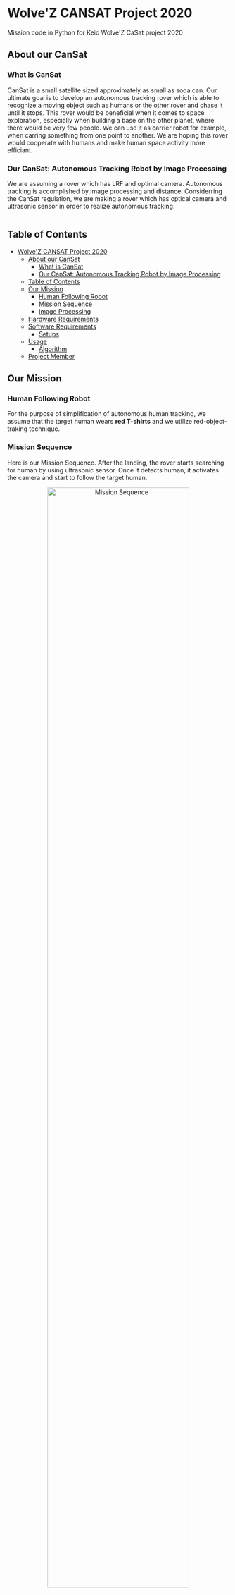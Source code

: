 # Wolve'Z CANSAT Project 2020
Mission code in Python for Keio Wolve'Z CaSat project 2020

## About our CanSat
### What is CanSat
  CanSat is a small satellite sized approximately as small as soda can.
  Our ultimate goal is to develop an autonomous tracking rover which is able to recognize a moving object such as humans or the other rover and chase it until it stops. This rover would be beneficial when it comes to space exploration, especially when building a base on the other planet, where there would be very few people. We can use it as carrier robot for example, when carring something from one point to another. We are hoping this rover would cooperate with humans and make human space activity more efficiant.

### Our CanSat: Autonomous Tracking Robot by Image Processing
  We are assuming a rover which has LRF and optimal camera. Autonomous tracking is accomplished by image processing and distance. Considerring the CanSat regulation, we are making a rover which has optical camera and ultrasonic sensor in order to realize autonomous tracking.

<div align="center">
<img src="https://user-images.githubusercontent.com/57528969/90110593-6fd8ee80-dd88-11ea-88c2-6b1f03e266d6.png" width="0%" title="Our CanSat">
</div>

## Table of Contents
- [Wolve'Z CANSAT Project 2020](#wolvez-cansat-project-2020)
  - [About our CanSat](#about-our-cansat)
    - [What is CanSat](#what-is-cansat)
    - [Our CanSat: Autonomous Tracking Robot by Image Processing](#our-cansat-autonomous-tracking-robot-by-image-processing)
  - [Table of Contents](#table-of-contents)
  - [Our Mission](#our-mission)
    - [Human Following Robot](#human-following-robot)
    - [Mission Sequence](#mission-sequence)
    - [Image Processing](#image-processing)
  - [Hardware Requirements](#hardware-requirements)
  - [Software Requirements](#software-requirements)
    - [Setups](#setups)
  - [Usage](#usage)
    - [Algorithm](#algorithm)
  - [Project Member](#project-member)

## Our Mission
### Human Following Robot
For the purpose of simplification of autonomous human tracking, we assume that the target human wears **red T-shirts** and we utilize red-object-traking technique. 
### Mission Sequence
Here is our Mission Sequence. After the landing, the rover starts searching for human by using ultrasonic sensor. Once it detects human, it activates the camera and start to follow the target human.

<div align="center">
<img src="https://user-images.githubusercontent.com/57528969/96898453-b0609100-14ca-11eb-8ec9-45d6982e07f1.png" width="80%" title="Mission Sequence">
</div>

**Re-Following**  
Our CanSat have the abillity of re-following. In the case that it lost the target, it starts spinning, searching for the target using ultrasonic sensor. Once it detects the target again, it starts re-follow.

<div align="center">
<img src="https://user-images.githubusercontent.com/57528969/96900442-10583700-14cd-11eb-8eec-033e666a4063.png" width="80%" title="Refollow">
</div>

### Image Processing Algorithm
<div align="center">
<img src="https://user-images.githubusercontent.com/57528969/96898443-ae96cd80-14ca-11eb-9b5b-7c8019700ac0.png" width="80%" title="image processing">
</div>

## Hardware Requirements
- Microcomputer
  - Raspberry Pi 3B
  <div align="left">
  <img src="https://user-images.githubusercontent.com/57528969/90947202-008d8980-e46f-11ea-964d-d67bf354345d.png" width="20%" title="Raspberry Pi 3B">
  </div>
- Sensors
    
    |**Sensor**|**Products**|**image**|
    |:---|:---:|:---:|
    |Camera|[Raspberry Pi Camera Module V2](http://akizukidenshi.com/catalog/g/gM-10518/)|<img src="https://user-images.githubusercontent.com/57528969/91016338-95d37e00-e627-11ea-8958-fba777a15778.png" width="20%" title="Raspberry Pi Camera Module V2">|
    |Ultrasonic sensor|[HC-SR04](http://akizukidenshi.com/catalog/g/gM-11009/)|<img src="https://user-images.githubusercontent.com/57528969/90114657-fcd27680-dd8d-11ea-9fe1-95e3e4e484da.png" width="20%" title="Ultrasonic Sensor">|
    |Communication Module|[ES920LR](https://easel5.com/products/es920lr/)|<img src="https://user-images.githubusercontent.com/57528969/90114355-92b9d180-dd8d-11ea-8565-76540eea0920.png" width="20%" title="Communication Module">|
    |GPS module|[GYSFDMAXB](http://akizukidenshi.com/catalog/g/gK-09991/)|<img src="https://user-images.githubusercontent.com/57528969/90114335-89c90000-dd8d-11ea-82d3-70ab748fa5f2.png" width="20%" title="GPS Module">|
    |Accelaration Sensor|[BNO055](https://www.switch-science.com/catalog/5511/)|<img src="https://user-images.githubusercontent.com/57528969/90114534-ce549b80-dd8d-11ea-81fd-3569fe0b1477.png" width="20%" title="Accelaration Sensor">|
    |Motor|comming soon...||
    |Motor Driver|[TA7291P](https://toshiba.semicon-storage.com/jp/semiconductor/product/motor-driver-ics/brushed-dc-motor-driver-ics/detail.TA7291P.html)|<img src="https://user-images.githubusercontent.com/57528969/91016133-4725e400-e627-11ea-8397-be0234b8e773.png" width="20%" title="Motor Driver">|

## Software Requirements
Firstly, you need to clone this repository
```
git clone https://github.com/ujtk6014/WolveZ_CANSAT2020.git
```
### Setups
**1. OpenCV**  
  OpenCV is necessary for implimenting image processing in order to recognize following target. Go to `setup` folder and run `inst_opencv.sh` to install opencv.
  Check in python if you successflly installed opencv or not
  ```Python
  import cv2
  ```
**2. GPS Setup**  
  The proposed robot orients itself by GPS. run `setup_gps.sh`  in terminal.

**3. I2C Setup**  
  I2C is one of the ways of serial communication. This is necessary for BNO055 (acceralation sensor). run `setup_i2c`

**4. Access Point Setup (Additional)**  
  if you want to use Raspberry Pi remotely in **No Wi-fi** environment, you may want to use your Rasberry Pi as Wi-fi access point. Then go to `setup/ap` and run `setup_ap.sh`
  Once you activate access point, you cannot connect your Raspberry Pi to other Wi-fi networks. So you can turn it off by running `ap_off.sh`.
  If you want to re-activate, then, run  `ap_on.sh`

## Usage
### Algorithm
comming soon... 

## Project Member
- Project manager   
  Yuki Ko
- Softwar (★: Part leader)  
  ★Yuji Tanaka, Yuki Ko, Kazuki Oshima, Hikaru Kimura, Miyuki Nakamura
- Hardware (★: Part leader)  
  ★Mina Park, Shinichiro Kaji
  
